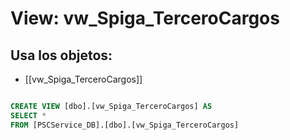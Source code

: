 # View: vw_Spiga_TerceroCargos

## Usa los objetos:
- [[vw_Spiga_TerceroCargos]]

```sql

CREATE VIEW [dbo].[vw_Spiga_TerceroCargos] AS
SELECT *
FROM [PSCService_DB].[dbo].[vw_Spiga_TerceroCargos]

```
